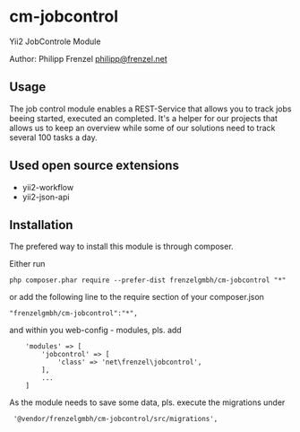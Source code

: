 # cm-jobcontrol
Yii2 JobControle Module

Author: Philipp Frenzel <philipp@frenzel.net>

## Usage

The job control module enables a REST-Service that allows you to track jobs beeing started, executed an completed. It's a helper for our projects that allows us to keep an overview while some of our solutions need to track several 100 tasks a day.

## Used open source extensions

* yii2-workflow
* yii2-json-api

## Installation

The prefered way to install this module is through composer.

Either run

```
php composer.phar require --prefer-dist frenzelgmbh/cm-jobcontrol "*"
```


or add the following line to the require section of your composer.json

```
"frenzelgmbh/cm-jobcontrol":"*",
```


and within you web-config - modules, pls. add

```
    'modules' => [
        'jobcontrol' => [
            'class' => 'net\frenzel\jobcontrol',
        ],
        ...
    ]
```

As the module needs to save some data, pls. execute the migrations under

```
 '@vendor/frenzelgmbh/cm-jobcontrol/src/migrations',
 ```
